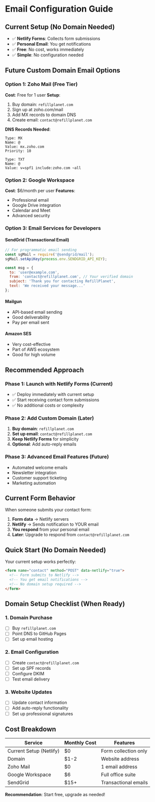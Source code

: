 # Email Configuration Guide

## Current Setup (No Domain Needed)
- ✅ **Netlify Forms**: Collects form submissions
- ✅ **Personal Email**: You get notifications  
- ✅ **Free**: No cost, works immediately
- ✅ **Simple**: No configuration needed

## Future Custom Domain Email Options

### Option 1: Zoho Mail (Free Tier)
**Cost**: Free for 1 user
**Setup**:
1. Buy domain: `refillplanet.com`
2. Sign up at zoho.com/mail
3. Add MX records to domain DNS
4. Create email: `contact@refillplanet.com`

**DNS Records Needed**:
```
Type: MX
Name: @
Value: mx.zoho.com
Priority: 10

Type: TXT  
Name: @
Value: v=spf1 include:zoho.com ~all
```

### Option 2: Google Workspace
**Cost**: $6/month per user
**Features**: 
- Professional email
- Google Drive integration
- Calendar and Meet
- Advanced security

### Option 3: Email Services for Developers

#### SendGrid (Transactional Email)
```javascript
// For programmatic email sending
const sgMail = require('@sendgrid/mail');
sgMail.setApiKey(process.env.SENDGRID_API_KEY);

const msg = {
  to: 'user@example.com',
  from: 'contact@refillplanet.com', // Your verified domain
  subject: 'Thank you for contacting RefillPlanet',
  text: 'We received your message...'
};
```

#### Mailgun
- API-based email sending
- Good deliverability
- Pay per email sent

#### Amazon SES
- Very cost-effective
- Part of AWS ecosystem
- Good for high volume

## Recommended Approach

### Phase 1: Launch with Netlify Forms (Current)
- ✅ Deploy immediately with current setup
- ✅ Start receiving contact form submissions
- ✅ No additional costs or complexity

### Phase 2: Add Custom Domain (Later)
1. **Buy domain**: `refillplanet.com`
2. **Set up email**: `contact@refillplanet.com`  
3. **Keep Netlify Forms** for simplicity
4. **Optional**: Add auto-reply emails

### Phase 3: Advanced Email Features (Future)
- Automated welcome emails
- Newsletter integration
- Customer support ticketing
- Marketing automation

## Current Form Behavior

When someone submits your contact form:
1. **Form data** → Netlify servers
2. **Netlify** → Sends notification to YOUR email
3. **You respond** from your personal email
4. **Later**: Upgrade to respond from `contact@refillplanet.com`

## Quick Start (No Domain Needed)

Your current setup works perfectly:
```html
<form name="contact" method="POST" data-netlify="true">
  <!-- Form submits to Netlify -->
  <!-- You get email notifications -->
  <!-- No domain setup required -->
</form>
```

## Domain Setup Checklist (When Ready)

### 1. Domain Purchase
- [ ] Buy `refillplanet.com`
- [ ] Point DNS to GitHub Pages
- [ ] Set up email hosting

### 2. Email Configuration  
- [ ] Create `contact@refillplanet.com`
- [ ] Set up SPF records
- [ ] Configure DKIM
- [ ] Test email delivery

### 3. Website Updates
- [ ] Update contact information
- [ ] Add auto-reply functionality
- [ ] Set up professional signatures

## Cost Breakdown

| Service | Monthly Cost | Features |
|---------|-------------|----------|
| Current Setup (Netlify) | $0 | Form collection only |
| Domain | $1-2 | Website address |
| Zoho Mail | $0 | 1 email address |
| Google Workspace | $6 | Full office suite |
| SendGrid | $15+ | Transactional emails |

**Recommendation**: Start free, upgrade as needed!